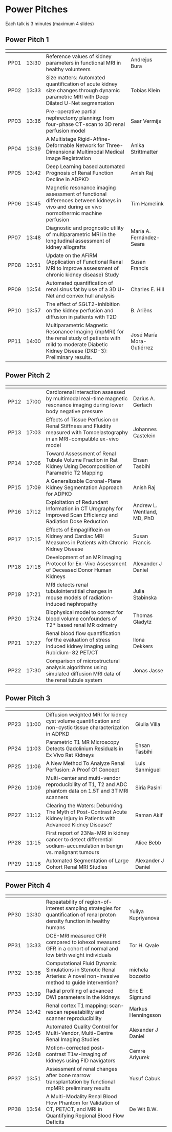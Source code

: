 # Power Pitches

Each talk is 3 minutes (maximum 4 slides)

## Power Pitch 1

|<!-- -->|<!-- -->|<!-- -->|<!-- -->|
|-|-------|----------------------------------------------------------------------------------------------------------------------------------------------------------------|---------------------------|
|PP01| 13:30 | Reference values of kidney parameters in functional MRI in healthy volunteers                                                                                  | Andrejus Bura             |
|PP02| 13:33 | Size matters: Automated quantification of acute kidney size changes through dynamic parametric MRI with Deep Dilated U-Net segmentation                        | Tobias Klein              |
|PP03| 13:36 | Pre-operative partial nephrectomy planning: from four-phase CT-scan to 3D renal perfusion model                                                                | Saar Vermijs              |
|PP04| 13:39 | A Multistage Rigid-Affine-Deformable Network for Three-Dimensional Multimodal Medical Image Registration                                                       | Anika Strittmatter        |
|PP05| 13:42 | Deep Learning based automated Prognosis of Renal Function Decline in ADPKD                                                                                     | Anish Raj                 |
|PP06| 13:45 | Magnetic resonance imaging assessment of functional differences between kidneys in vivo and during ex vivo normothermic machine perfusion                      | Tim Hamelink              |
|PP07| 13:48 | Diagnostic and prognostic utility of multiparametric MRI in the longitudinal assessment of kidney allografts                                                   | María A. Fernández-Seara  |
|PP08| 13:51 | Update on the AFiRM (Application of FunctIonal Renal MRI to improve assessment of chronic kidney disease) Study                                                | Susan Francis             |
|PP09| 13:54 | Automated quantification of renal sinus fat by use of a 3D U-Net and convex hull analysis                                                                      | Charles E. Hill           |
|PP10| 13:57 | The effect of SGLT2-inhibition on the kidney perfusion and diffusion in patients with T2D                                                                      | B. Ariëns                 |
|PP11| 14:00 | Multiparametric Magnetic Resonance Imaging (mpMRI) for the renal study of patients with mild to moderate Diabetic Kidney Disease (DKD-3): Preliminary results. | José María Mora-Gutiérrez |

## Power Pitch 2

|<!-- -->|<!-- -->|<!-- -->|<!-- -->|
|-|-------|-------------------------------------------------------------------------------------------------------------------------------|-----------------------------|
|PP12| 17:00 | Cardiorenal interaction assessed by multimodal real-time magnetic resonance imaging during lower body negative pressure       | Darius A. Gerlach           |
|PP13| 17:03 | Effects of Tissue Perfusion on Renal Stiffness and Fluidity measured with Tomoelastography in an MRI-compatible ex-vivo model | Johannes Castelein          |
|PP14| 17:06 | Toward Assessment of Renal Tubule Volume Fraction in Rat Kidney Using Decomposition of Parametric T2 Mapping                  | Ehsan Tasbihi               |
|PP15| 17:09 | A Generalizable Coronal-Plane Kidney Segmentation Approach for ADPKD                                                          | Anish Raj                   |
|PP16| 17:12 | Exploitation of Redundant Information in CT Urography for Improved Scan Efficiency and Radiation Dose Reduction               | Andrew L. Wentland, MD, PhD |
|PP17| 17:15 | Effects of Empagliflozin on Kidney and Cardiac MRI Measures in Patients with Chronic Kidney Disease                           | Susan Francis               |
|PP18| 17:18 | Development of an MR Imaging Protocol for Ex-Vivo Assessment of Deceased Donor Human Kidneys                                  | Alexander J Daniel          |
|PP19| 17:21 | MRI detects renal tubulointerstitial changes in mouse models of radiation-induced nephropathy                                 | Julia Stabinska             |
|PP20| 17:24 | Biophysical model to correct for blood volume confounders of T2* based renal MR oximetry                                      | Thomas Gladytz              |
|PP21| 17:27 | Renal blood flow quantification for the evaluation of stress induced kidney imaging using Rubidium-82 PET/CT                  | Ilona Dekkers               |
|PP22| 17:30 | Comparison of microstructural analysis algorithms using simulated diffusion MRI data of the renal tubule system               | Jonas Jasse                 |

## Power Pitch 3

|<!-- -->|<!-- -->|<!-- -->|<!-- -->|
|-|-------|-------------------------------------------------------------------------------------------------------------------------------|-----------------------------|
|PP23| 11:00       | Diffusion weighted MRI for kidney cyst volume quantification and non-cystic tissue characterization in ADPKD                  | Giulia Villa                         |
|PP24| 11:03       | Parametric T1 MR Microscopy Detects Gadolinium Residuals in Ex Vivo Rat Kidneys                                               | Ehsan Tasbihi                        |
|PP25| 11:06       | A New Method To Analyze Renal Perfusion: A Proof Of Concept                                                                   | Luis Sanmiguel                       |
|PP26| 11:09       | Multi-center and multi-vendor reproducibility of T1, T2 and ADC phantom data on 1.5T and 3T MRI scanners                      | Siria Pasini                         |
|PP27| 11:12       | Clearing the Waters: Debunking The Myth of Post-Contrast Acute Kidney Injury in Patients with Advanced Kidney Disease?        | Raman Akif                           |
|PP28| 11:15       | First report of 23Na-MRI in kidney cancer to detect differential sodium-accumulation in benign vs. malignant tumours          | Alice Bebb                           |
|PP29| 11:18       | Automated Segmentation of Large Cohort Renal MRI Studies                                                                      | Alexander J Daniel                   |

## Power Pitch 4

|<!-- -->|<!-- -->|<!-- -->|<!-- -->|
|-|-------|-------------------------------------------------------------------------------------------------------------------------------|-----------------------------|
|PP30| 13:30       | Repeatability of region-of-interest sampling strategies for quantification of renal proton density function in healthy humans | Yuliya Kupriyanova                   |
|PP31| 13:33       | DCE-MRI measured GFR compared to iohexol measured GFR in a cohort of normal and low birth weight individuals                  | Tor H. Qvale                         |
|PP32| 13:36       | Computational Fluid Dynamic Simulations in Stenotic Renal Arteries: A novel non-invasive method to guide intervention?        | michela bozzetto                     |
|PP33| 13:39       | Radial profiling of advanced DWI parameters in the kidneys                                                                    | Eric E Sigmund                       |
|PP34| 13:42       | Renal cortex T1 mapping: scan-rescan repeatability and scanner reproducibility                                                | Markus Henningsson                   |
|PP35| 13:45       | Automated Quality Control for Multi-Vendor, Multi-Centre Renal Imaging Studies                                                | Alexander J Daniel                   |
|PP36| 13:48       | Motion-corrected post-contrast T1w-imaging of kidneys using FID navigators                                                    | Cemre Ariyurek                       |
|PP37| 13:51       | Assessment of renal changes after bone marrow transplantation by functional mpMRI: preliminary results                        | Yusuf Cabuk                          |
|PP38| 13:54       | A Multi-Modality Renal Blood Flow Phantom for Validation of CT, PET/CT, and MRI in Quantifying Regional Blood Flow Deficits   | De Wit B.W.                          |
